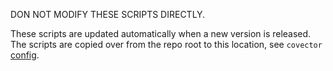 DON NOT MODIFY THESE SCRIPTS DIRECTLY.

These scripts are updated automatically when a new version is released.
The scripts are copied over from the repo root to this location, see `covector` [config](../../../.changes/config.json).